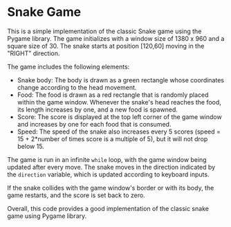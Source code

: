 # Snake Game

This is a simple implementation of the classic Snake game using the Pygame library. The game initializes with a window size of 1380 x 960 and a square size of 30. The snake starts at position [120,60] moving in the "RIGHT" direction.

The game includes the following elements:
- Snake body: The body is drawn as a green rectangle whose coordinates change according to the head movement.
- Food: The food is drawn as a red rectangle that is randomly placed within the game window. Whenever the snake's head reaches the food, its length increases by one, and a new food is spawned.
- Score: The score is displayed at the top left corner of the game window and increases by one for each food that is consumed.
- Speed: The speed of the snake also increases every 5 scores (speed = 15 + 2*number of times score is a multiple of 5), but it will not drop below 15.


The game is run in an infinite `while` loop, with the game window being updated after every move. The snake moves in the direction indicated by the `direction` variable, which is updated according to keyboard inputs.

If the snake collides with the game window's border or with its body, the game restarts, and the score is set back to zero.

Overall, this code provides a good implementation of the classic snake game using Pygame library.
